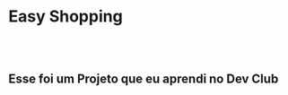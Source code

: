 <h1>Easy Shopping</h1>
<br>
<br>
<h2>Esse foi um Projeto que eu aprendi no <ahref="https://rodolfomori.com.br/devclub">Dev Club</a></h2>

